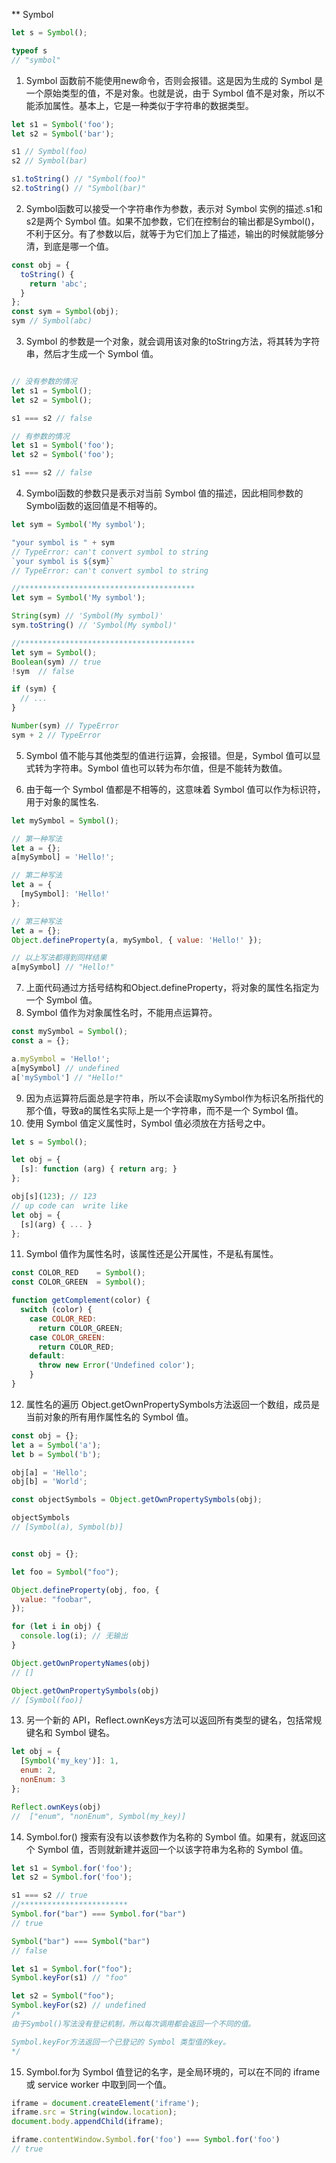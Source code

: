 ** Symbol  
```js
let s = Symbol();

typeof s
// "symbol"

```

1. Symbol 函数前不能使用new命令，否则会报错。这是因为生成的 Symbol 是一个原始类型的值，不是对象。也就是说，由于 Symbol 值不是对象，所以不能添加属性。基本上，它是一种类似于字符串的数据类型。


```js
let s1 = Symbol('foo');
let s2 = Symbol('bar');

s1 // Symbol(foo)
s2 // Symbol(bar)

s1.toString() // "Symbol(foo)"
s2.toString() // "Symbol(bar)"
```
2. Symbol函数可以接受一个字符串作为参数，表示对 Symbol 实例的描述.s1和s2是两个 Symbol 值。如果不加参数，它们在控制台的输出都是Symbol()，不利于区分。有了参数以后，就等于为它们加上了描述，输出的时候就能够分清，到底是哪一个值。

```js
const obj = {
  toString() {
    return 'abc';
  }
};
const sym = Symbol(obj);
sym // Symbol(abc)

```
3.  Symbol 的参数是一个对象，就会调用该对象的toString方法，将其转为字符串，然后才生成一个 Symbol 值。
```js

// 没有参数的情况
let s1 = Symbol();
let s2 = Symbol();

s1 === s2 // false

// 有参数的情况
let s1 = Symbol('foo');
let s2 = Symbol('foo');

s1 === s2 // false
```

4. Symbol函数的参数只是表示对当前 Symbol 值的描述，因此相同参数的Symbol函数的返回值是不相等的。

```js
let sym = Symbol('My symbol');

"your symbol is " + sym
// TypeError: can't convert symbol to string
`your symbol is ${sym}`
// TypeError: can't convert symbol to string

//***************************************
let sym = Symbol('My symbol');

String(sym) // 'Symbol(My symbol)'
sym.toString() // 'Symbol(My symbol)'

//***************************************
let sym = Symbol();
Boolean(sym) // true
!sym  // false

if (sym) {
  // ...
}

Number(sym) // TypeError
sym + 2 // TypeError

```

5. Symbol 值不能与其他类型的值进行运算，会报错。但是，Symbol 值可以显式转为字符串。Symbol 值也可以转为布尔值，但是不能转为数值。

6. 由于每一个 Symbol 值都是不相等的，这意味着 Symbol 值可以作为标识符，用于对象的属性名.

```js
let mySymbol = Symbol();

// 第一种写法
let a = {};
a[mySymbol] = 'Hello!';

// 第二种写法
let a = {
  [mySymbol]: 'Hello!'
};

// 第三种写法
let a = {};
Object.defineProperty(a, mySymbol, { value: 'Hello!' });

// 以上写法都得到同样结果
a[mySymbol] // "Hello!"

```
7. 上面代码通过方括号结构和Object.defineProperty，将对象的属性名指定为一个 Symbol 值。
8. Symbol 值作为对象属性名时，不能用点运算符。

```js
const mySymbol = Symbol();
const a = {};

a.mySymbol = 'Hello!';
a[mySymbol] // undefined
a['mySymbol'] // "Hello!"
```
9. 因为点运算符后面总是字符串，所以不会读取mySymbol作为标识名所指代的那个值，导致a的属性名实际上是一个字符串，而不是一个 Symbol 值。
10. 使用 Symbol 值定义属性时，Symbol 值必须放在方括号之中。

```js
let s = Symbol();

let obj = {
  [s]: function (arg) { return arg; }
};

obj[s](123); // 123
// up code can  write like 
let obj = {
  [s](arg) { ... }
};

```

11. Symbol 值作为属性名时，该属性还是公开属性，不是私有属性。
```js
const COLOR_RED    = Symbol();
const COLOR_GREEN  = Symbol();

function getComplement(color) {
  switch (color) {
    case COLOR_RED:
      return COLOR_GREEN;
    case COLOR_GREEN:
      return COLOR_RED;
    default:
      throw new Error('Undefined color');
    }
}
```
12. 属性名的遍历 Object.getOwnPropertySymbols方法返回一个数组，成员是当前对象的所有用作属性名的 Symbol 值。
```js
const obj = {};
let a = Symbol('a');
let b = Symbol('b');

obj[a] = 'Hello';
obj[b] = 'World';

const objectSymbols = Object.getOwnPropertySymbols(obj);

objectSymbols
// [Symbol(a), Symbol(b)]
```
```js 

const obj = {};

let foo = Symbol("foo");

Object.defineProperty(obj, foo, {
  value: "foobar",
});

for (let i in obj) {
  console.log(i); // 无输出
}

Object.getOwnPropertyNames(obj)
// []

Object.getOwnPropertySymbols(obj)
// [Symbol(foo)]
```

13. 另一个新的 API，Reflect.ownKeys方法可以返回所有类型的键名，包括常规键名和 Symbol 键名。

```js
let obj = {
  [Symbol('my_key')]: 1,
  enum: 2,
  nonEnum: 3
};

Reflect.ownKeys(obj)
//  ["enum", "nonEnum", Symbol(my_key)]
```


14. Symbol.for()  搜索有没有以该参数作为名称的 Symbol 值。如果有，就返回这个 Symbol 值，否则就新建并返回一个以该字符串为名称的 Symbol 值。
```js
let s1 = Symbol.for('foo');
let s2 = Symbol.for('foo');

s1 === s2 // true
//************************
Symbol.for("bar") === Symbol.for("bar")
// true

Symbol("bar") === Symbol("bar")
// false

let s1 = Symbol.for("foo");
Symbol.keyFor(s1) // "foo"

let s2 = Symbol("foo");
Symbol.keyFor(s2) // undefined
/*
由于Symbol()写法没有登记机制，所以每次调用都会返回一个不同的值。

Symbol.keyFor方法返回一个已登记的 Symbol 类型值的key。
*/
```
15. Symbol.for为 Symbol 值登记的名字，是全局环境的，可以在不同的 iframe 或 service worker 中取到同一个值。
```js
iframe = document.createElement('iframe');
iframe.src = String(window.location);
document.body.appendChild(iframe);

iframe.contentWindow.Symbol.for('foo') === Symbol.for('foo')
// true

```




